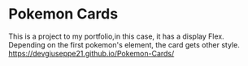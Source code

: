 # Pokemon Cards
This is a project to my portfolio,in this case, it has a display Flex. <br>
Depending on the first pokemon's element, the card gets other style. <br>
https://devgiuseppe21.github.io/Pokemon-Cards/

